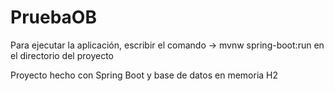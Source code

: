 # PruebaOB

Para ejecutar la aplicación, escribir el comando -> mvnw spring-boot:run en el directorio del proyecto

Proyecto hecho con Spring Boot y base de datos en memoria H2
